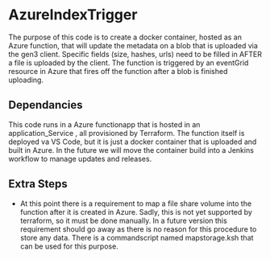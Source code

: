 # AzureIndexTrigger

The purpose of this code is to create a docker container, hosted as an Azure function, that will update the metadata
on a blob that is uploaded via the gen3 client. Specific fields (size, hashes, urls) need to be filled in AFTER a file
is uploaded by the client.  The function is triggered by an eventGrid resource in Azure that fires off the function
after a blob is finished uploading.

## Dependancies
This code runs in a Azure functionapp that is hosted in an application_Service , all provisioned by Terraform.  The function itself is deployed va VS Code, but it is just a docker container that is uploaded and built in Azure.  In the future we will move the container build into a Jenkins workflow to manage updates and releases.

## Extra Steps
-  At this point there is a requirement to map a file share volume into the function after it is created in Azure.  Sadly, this is not yet supported by terraform, so it must be done manually.  In a future version this requirement should go away as there is no reason for this procedure to store any data.  There is a commandscript named mapstorage.ksh that can be used for this purpose.
